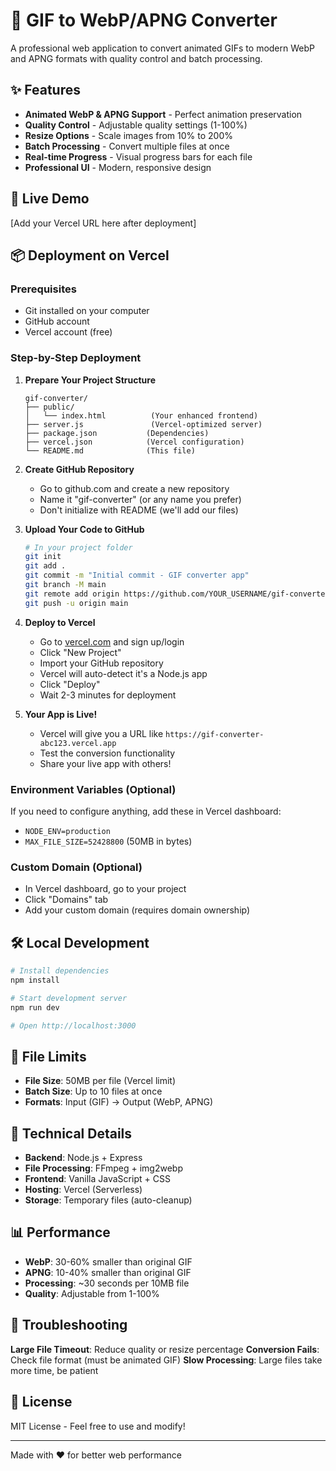 # 🎯 GIF to WebP/APNG Converter

A professional web application to convert animated GIFs to modern WebP and APNG formats with quality control and batch processing.

## ✨ Features

- **Animated WebP & APNG Support** - Perfect animation preservation
- **Quality Control** - Adjustable quality settings (1-100%)
- **Resize Options** - Scale images from 10% to 200%
- **Batch Processing** - Convert multiple files at once
- **Real-time Progress** - Visual progress bars for each file
- **Professional UI** - Modern, responsive design

## 🚀 Live Demo

[Add your Vercel URL here after deployment]

## 📦 Deployment on Vercel

### Prerequisites
- Git installed on your computer
- GitHub account
- Vercel account (free)

### Step-by-Step Deployment

1. **Prepare Your Project Structure**
   ```
   gif-converter/
   ├── public/
   │   └── index.html          (Your enhanced frontend)
   ├── server.js               (Vercel-optimized server)
   ├── package.json           (Dependencies)
   ├── vercel.json            (Vercel configuration)
   └── README.md              (This file)
   ```

2. **Create GitHub Repository**
   - Go to github.com and create a new repository
   - Name it "gif-converter" (or any name you prefer)
   - Don't initialize with README (we'll add our files)

3. **Upload Your Code to GitHub**
   ```bash
   # In your project folder
   git init
   git add .
   git commit -m "Initial commit - GIF converter app"
   git branch -M main
   git remote add origin https://github.com/YOUR_USERNAME/gif-converter.git
   git push -u origin main
   ```

4. **Deploy to Vercel**
   - Go to [vercel.com](https://vercel.com) and sign up/login
   - Click "New Project"
   - Import your GitHub repository
   - Vercel will auto-detect it's a Node.js app
   - Click "Deploy"
   - Wait 2-3 minutes for deployment

5. **Your App is Live!**
   - Vercel will give you a URL like `https://gif-converter-abc123.vercel.app`
   - Test the conversion functionality
   - Share your live app with others!

### Environment Variables (Optional)
If you need to configure anything, add these in Vercel dashboard:
- `NODE_ENV=production`
- `MAX_FILE_SIZE=52428800` (50MB in bytes)

### Custom Domain (Optional)
- In Vercel dashboard, go to your project
- Click "Domains" tab
- Add your custom domain (requires domain ownership)

## 🛠️ Local Development

```bash
# Install dependencies
npm install

# Start development server
npm run dev

# Open http://localhost:3000
```

## 📁 File Limits

- **File Size**: 50MB per file (Vercel limit)
- **Batch Size**: Up to 10 files at once
- **Formats**: Input (GIF) → Output (WebP, APNG)

## 🔧 Technical Details

- **Backend**: Node.js + Express
- **File Processing**: FFmpeg + img2webp
- **Frontend**: Vanilla JavaScript + CSS
- **Hosting**: Vercel (Serverless)
- **Storage**: Temporary files (auto-cleanup)

## 📊 Performance

- **WebP**: 30-60% smaller than original GIF
- **APNG**: 10-40% smaller than original GIF
- **Processing**: ~30 seconds per 10MB file
- **Quality**: Adjustable from 1-100%

## 🐛 Troubleshooting

**Large File Timeout**: Reduce quality or resize percentage
**Conversion Fails**: Check file format (must be animated GIF)
**Slow Processing**: Large files take more time, be patient

## 📄 License

MIT License - Feel free to use and modify!

---

Made with ❤️ for better web performance
